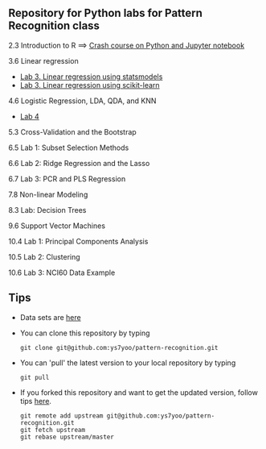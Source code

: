 
## Repository for Python labs for Pattern Recognition class

2.3 Introduction to R ==> [Crash course on Python and Jupyter notebook](lab2.ipynb)

3.6 Linear regression
   * [Lab 3. Linear regression using statsmodels](lab3.ipynb)
   * [Lab 3. Linear regression using scikit-learn](lab3-sklearn.ipynb)   

4.6 Logistic Regression, LDA, QDA, and KNN
   * [Lab 4](lab4.ipynb)   

5.3 Cross-Validation and the Bootstrap


6.5 Lab 1: Subset Selection Methods

6.6 Lab 2: Ridge Regression and the Lasso

6.7 Lab 3: PCR and PLS Regression


7.8 Non-linear Modeling


8.3 Lab: Decision Trees


9.6 Support Vector Machines

10.4 Lab 1: Principal Components Analysis

10.5 Lab 2: Clustering

10.6 Lab 3: NCI60 Data Example

## Tips
  * Data sets are [here](https://github.com/ys7yoo/pattern-recognition/tree/master/data)
  
  * You can clone this repository by typing
    ```
    git clone git@github.com:ys7yoo/pattern-recognition.git
    ```
  * You can 'pull' the latest version to your local repository by typing
    ```
    git pull
    ```
  * If you forked this repository and want to get the updated version, follow tips [here](https://stackoverflow.com/questions/26757353/re-fork-a-repository-on-github).
    ```
    git remote add upstream git@github.com:ys7yoo/pattern-recognition.git
    git fetch upstream
    git rebase upstream/master
    ```

